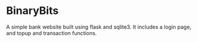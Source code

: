 # BinaryBits
 A simple bank website built using flask and sqlite3. It includes a login page, and topup and transaction functions.
